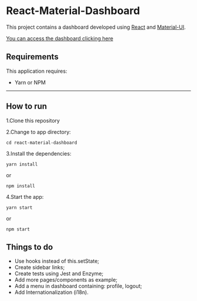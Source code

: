 # React-Material-Dashboard

This project contains a dashboard developed using [React](https://pt-br.reactjs.org/docs/getting-started.html) and [Material-UI](https://material-ui.com/pt/). 


[You can access the dashboard clicking here](https://luisbilecki.github.io/react-materialui-dashboard/)

## Requirements

This application requires:

* Yarn or NPM

--------------
## How to run

1.Clone this repository

2.Change to app directory:

```
cd react-material-dashboard
```

3.Install the dependencies:

```
yarn install
```

or

```
npm install
```

4.Start the app:

```
yarn start
```

or

```
npm start
```

## Things to do

* Use hooks instead of this.setState;
* Create sidebar links;
* Create tests using Jest and Enzyme;
* Add more pages/components as example;
* Add a menu in dashboard containing: profile, logout;
* Add Internationalization (i18n).
